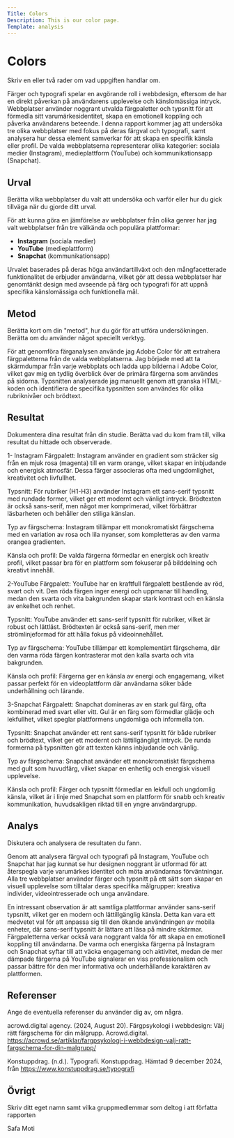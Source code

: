 ```yaml
---
Title: Colors
Description: This is our color page.
Template: analysis
---
```


# Colors

Skriv en eller två rader om vad uppgiften handlar om.

Färger och typografi spelar en avgörande roll i webbdesign, eftersom de har en direkt påverkan på användarens upplevelse och känslomässiga intryck. Webbplatser använder noggrant utvalda färgpaletter och typsnitt för att förmedla sitt varumärkesidentitet, skapa en emotionell koppling och påverka användarens beteende. I denna rapport kommer jag att undersöka tre olika webbplatser med fokus på deras färgval och typografi, samt analysera hur dessa element samverkar för att skapa en specifik känsla eller profil. De valda webbplatserna representerar olika kategorier: sociala medier (Instagram), medieplattform (YouTube) och kommunikationsapp (Snapchat).

Urval
-----------------------

Berätta vilka webbplatser du valt att undersöka och varför eller hur du gick tillväga när du gjorde ditt urval.

För att kunna göra en jämförelse av webbplatser från olika genrer har jag valt webbplatser från tre välkända och populära plattformar:

- **Instagram** (sociala medier)
- **YouTube** (medieplattform)
- **Snapchat** (kommunikationsapp)

Urvalet baserades på deras höga användartillväxt och den mångfacetterade funktionalitet de erbjuder användarna, vilket gör att dessa webbplatser har genomtänkt design med avseende på färg och typografi för att uppnå specifika känslomässiga och funktionella mål.


Metod
-----------------------

Berätta kort om din "metod", hur du gör för att utföra undersökningen. Berätta om du använder något speciellt verktyg.


För att genomföra färganalysen använde jag Adobe Color för att extrahera färgpaletterna från de valda webbplatserna. Jag började med att ta skärmdumpar från varje webbplats och ladda upp bilderna i Adobe Color, vilket gav mig en tydlig överblick över de primära färgerna som användes på sidorna. Typsnitten analyserade jag manuellt genom att granska HTML-koden och identifiera de specifika typsnitten som användes för olika rubriknivåer och brödtext.


Resultat
-----------------------

Dokumentera dina resultat från din studie. Berätta vad du kom fram till, vilka resultat du hittade och observerade.

1- Instagram
Färgpalett: Instagram använder en gradient som sträcker sig från en mjuk rosa (magenta) till en varm orange, vilket skapar en inbjudande och energisk atmosfär. Dessa färger associeras ofta med ungdomlighet, kreativitet och livfullhet.

Typsnitt: För rubriker (H1-H3) använder Instagram ett sans-serif typsnitt med rundade former, vilket ger ett modernt och vänligt intryck. Brödtexten är också sans-serif, men något mer komprimerad, vilket förbättrar läsbarheten och behåller den stiliga känslan.

Typ av färgschema: Instagram tillämpar ett monokromatiskt färgschema med en variation av rosa och lila nyanser, som kompletteras av den varma orangea gradienten.

Känsla och profil: De valda färgerna förmedlar en energisk och kreativ profil, vilket passar bra för en plattform som fokuserar på bilddelning och kreativt innehåll.

2-YouTube
Färgpalett: YouTube har en kraftfull färgpalett bestående av röd, svart och vit. Den röda färgen inger energi och uppmanar till handling, medan den svarta och vita bakgrunden skapar stark kontrast och en känsla av enkelhet och renhet.

Typsnitt: YouTube använder ett sans-serif typsnitt för rubriker, vilket är robust och lättläst. Brödtexten är också sans-serif, men mer strömlinjeformad för att hålla fokus på videoinnehållet.

Typ av färgschema: YouTube tillämpar ett komplementärt färgschema, där den varma röda färgen kontrasterar mot den kalla svarta och vita bakgrunden.

Känsla och profil: Färgerna ger en känsla av energi och engagemang, vilket passar perfekt för en videoplattform där användarna söker både underhållning och lärande.


3-Snapchat
Färgpalett: Snapchat domineras av en stark gul färg, ofta kombinerad med svart eller vitt. Gul är en färg som förmedlar glädje och lekfullhet, vilket speglar plattformens ungdomliga och informella ton.

Typsnitt: Snapchat använder ett rent sans-serif typsnitt för både rubriker och brödtext, vilket ger ett modernt och lättillgängligt intryck. De runda formerna på typsnitten gör att texten känns inbjudande och vänlig.

Typ av färgschema: Snapchat använder ett monokromatiskt färgschema med gult som huvudfärg, vilket skapar en enhetlig och energisk visuell upplevelse.

Känsla och profil: Färger och typsnitt förmedlar en lekfull och ungdomlig känsla, vilket är i linje med Snapchat som en plattform för snabb och kreativ kommunikation, huvudsakligen riktad till en yngre användargrupp.



Analys
-----------------------

Diskutera och analysera de resultaten du fann.

Genom att analysera färgval och typografi på Instagram, YouTube och Snapchat har jag kunnat se hur designen noggrant är utformad för att återspegla varje varumärkes identitet och möta användarnas förväntningar. Alla tre webbplatser använder färger och typsnitt på ett sätt som skapar en visuell upplevelse som tilltalar deras specifika målgrupper: kreativa individer, videointresserade och unga användare.

En intressant observation är att samtliga plattformar använder sans-serif typsnitt, vilket ger en modern och lättillgänglig känsla. Detta kan vara ett medvetet val för att anpassa sig till den ökande användningen av mobila enheter, där sans-serif typsnitt är lättare att läsa på mindre skärmar. Färgpaletterna verkar också vara noggrant valda för att skapa en emotionell koppling till användarna. De varma och energiska färgerna på Instagram och Snapchat syftar till att väcka engagemang och aktivitet, medan de mer dämpade färgerna på YouTube signalerar en viss professionalism och passar bättre för den mer informativa och underhållande karaktären av plattformen.

Referenser
-----------------------

Ange de eventuella referenser du använder dig av, om några.


acrowd.digital agency. (2024, August 20). Färgpsykologi i webbdesign: Välj rätt färgschema för din målgrupp. Acrowd.digital. 
https://acrowd.se/artiklar/fargpsykologi-i-webbdesign-valj-ratt-fargschema-for-din-malgrupp/

Konstuppdrag. (n.d.). Typografi. Konstuppdrag. Hämtad 9 december 2024, från https://www.konstuppdrag.se/typografi

Övrigt
-----------------------

Skriv ditt eget namn samt vilka gruppmedlemmar som deltog i att författa rapporten

Safa Moti